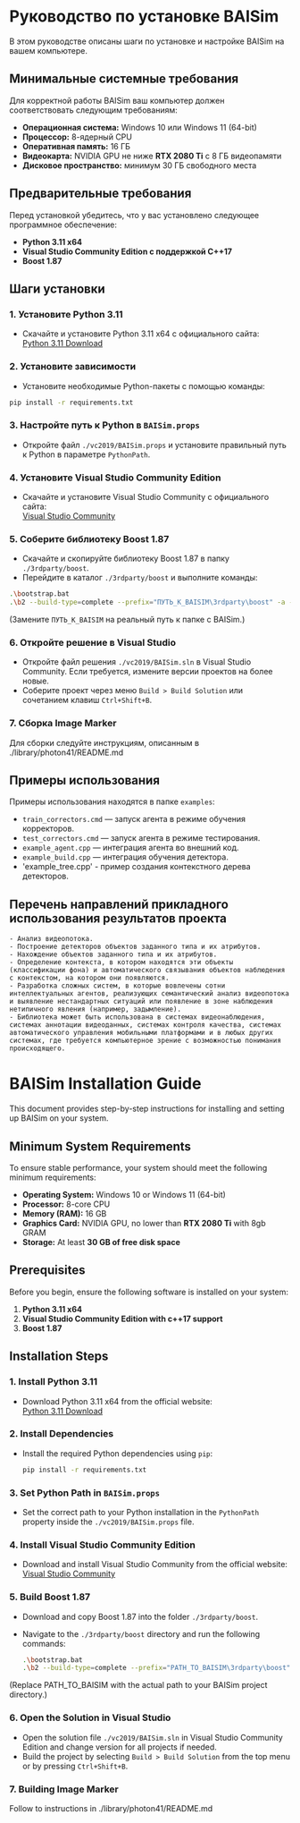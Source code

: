 ﻿# Руководство по установке BAISim

В этом руководстве описаны шаги по установке и настройке BAISim на вашем компьютере.

## Минимальные системные требования

Для корректной работы BAISim ваш компьютер должен соответствовать следующим требованиям:

- **Операционная система:** Windows 10 или Windows 11 (64-bit)
- **Процессор:** 8-ядерный CPU
- **Оперативная память:** 16 ГБ
- **Видеокарта:** NVIDIA GPU не ниже **RTX 2080 Ti** с 8 ГБ видеопамяти
- **Дисковое пространство:** минимум 30 ГБ свободного места

## Предварительные требования

Перед установкой убедитесь, что у вас установлено следующее программное обеспечение:

- **Python 3.11 x64**
- **Visual Studio Community Edition с поддержкой C++17**
- **Boost 1.87**

## Шаги установки

### 1. Установите Python 3.11

- Скачайте и установите Python 3.11 x64 с официального сайта:  
  [Python 3.11 Download](https://www.python.org/downloads/release/python-3110/)

### 2. Установите зависимости

- Установите необходимые Python-пакеты с помощью команды:

```bash
pip install -r requirements.txt
```

### 3. Настройте путь к Python в `BAISim.props`

- Откройте файл `./vc2019/BAISim.props` и установите правильный путь к Python в параметре `PythonPath`.

### 4. Установите Visual Studio Community Edition

- Скачайте и установите Visual Studio Community с официального сайта:  
  [Visual Studio Community](https://visualstudio.microsoft.com/)

### 5. Соберите библиотеку Boost 1.87

- Скачайте и скопируйте библиотеку Boost 1.87 в папку `./3rdparty/boost`.
- Перейдите в каталог `./3rdparty/boost` и выполните команды:

```bash
.\bootstrap.bat
.\b2 --build-type=complete --prefix="ПУТЬ_К_BAISIM\3rdparty\boost" -a --reconfigure install
```

(Замените `ПУТЬ_К_BAISIM` на реальный путь к папке с BAISim.)

### 6. Откройте решение в Visual Studio

- Откройте файл решения `./vc2019/BAISim.sln` в Visual Studio Community. Если требуется, измените версии проектов на более новые.
- Соберите проект через меню `Build > Build Solution` или сочетанием клавиш `Ctrl+Shift+B`.

### 7. Сборка Image Marker

Для сборки следуйте инструкциям, описанным в ./library/photon41/README.md

## Примеры использования

Примеры использования находятся в папке `examples`:

- `train_correctors.cmd` — запуск агента в режиме обучения корректоров.
- `test_correctors.cmd` — запуск агента в режиме тестирования.
- `example_agent.cpp` — интеграция агента во внешний код.
- `example_build.cpp` — интеграция обучения детектора.
- 'example_tree.cpp' - пример создания контекстного дерева детекторов.

## Перечень направлений прикладного использования результатов проекта

	- Анализ видеопотока.
	- Построение детекторов объектов заданного типа и их атрибутов. 
	- Нахождение объектов заданного типа и их атрибутов.
	- Определение контекста, в котором находятся эти объекты (классификации фона) и автоматического связывания объектов наблюдения с контекстом, на котором они появляются.
	- Разработка сложных систем, в которые вовлечены сотни интеллектуальных агентов, реализующих семантический анализ видеопотока и выявление нестандартных ситуаций или появление в зоне наблюдения нетипичного явления (например, задымление).
	- Библиотека может быть использована в системах видеонаблюдения, системах аннотации видеоданных, системах контроля качества, системах автоматического управления мобильными платформами и в любых других системах, где требуется компьютерное зрение с возможностью понимания происходящего. 


# BAISim Installation Guide

This document provides step-by-step instructions for installing and setting up BAISim on your system.

## Minimum System Requirements

To ensure stable performance, your system should meet the following minimum requirements:

- **Operating System:** Windows 10 or Windows 11 (64-bit)  
- **Processor:** 8-core CPU  
- **Memory (RAM):** 16 GB  
- **Graphics Card:** NVIDIA GPU, no lower than **RTX 2080 Ti** with 8gb GRAM
- **Storage:** At least **30 GB of free disk space**  

## Prerequisites

Before you begin, ensure the following software is installed on your system:

1. **Python 3.11 x64**   
2. **Visual Studio Community Edition with c++17 support**  
3. **Boost 1.87**

## Installation Steps

### 1. Install Python 3.11

- Download Python 3.11 x64 from the official website:  
  [Python 3.11 Download](https://www.python.org/downloads/release/python-3110/)

### 2. Install Dependencies

- Install the required Python dependencies using `pip`:

  ```bash
  pip install -r requirements.txt

### 3. Set Python Path in `BAISim.props`

- Set the correct path to your Python installation in the `PythonPath` property inside the `./vc2019/BAISim.props` file.

### 4. Install Visual Studio Community Edition

- Download and install Visual Studio Community from the official website:  
  [Visual Studio Community](https://visualstudio.microsoft.com/)

### 5. Build Boost 1.87

- Download and copy Boost 1.87 into the folder `./3rdparty/boost`.

- Navigate to the `./3rdparty/boost` directory and run the following commands:

  ```bash
  .\bootstrap.bat
  .\b2 --build-type=complete --prefix="PATH_TO_BAISIM\3rdparty\boost" -a --reconfigure install

(Replace PATH_TO_BAISIM with the actual path to your BAISim project directory.)

### 6. Open the Solution in Visual Studio

- Open the solution file `./vc2019/BAISim.sln` in Visual Studio Community Edition and change version for all projects if needed.
- Build the project by selecting `Build > Build Solution` from the top menu or by pressing `Ctrl+Shift+B`.

### 7. Building Image Marker

Follow to instructions in ./library/photon41/README.md
